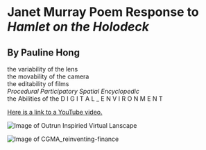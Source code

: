 # Janet Murray Poem Response to *Hamlet on the Holodeck*

## By Pauline Hong

 the variability of the lens  
  the movability of the camera  
    the editability of films  
 *Procedural Participatory Spatial Encyclopedic*  
 the Abilities of the D I G I T A L _ E N V I R O N M E N T  

[Here is a link to a YouTube video.](https://www.youtube.com/watch?v=fIsv2vVX_kI)

![Image of Outrun Inspiried Virtual Lanscape](https://i.redd.it/8ph86sxomzcz.jpg)

![Image of CGMA_reinventing-finance](https://qtxasset.com/cfoinnovation/1551429266/CGMA-reinventing_finance_image.JPG?PK4eXJgCqF.DO68h7o4M4xe1w1GF0Xsc)
